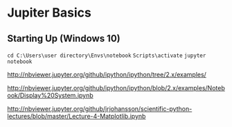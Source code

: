 # Jupiter Basics

## Starting Up (Windows 10)
`cd C:\Users\user directory\Envs\notebook`
`Scripts\activate`
`jupyter notebook`

http://nbviewer.jupyter.org/github/ipython/ipython/tree/2.x/examples/

http://nbviewer.jupyter.org/github/ipython/ipython/blob/2.x/examples/Notebook/Display%20System.ipynb

http://nbviewer.jupyter.org/github/jrjohansson/scientific-python-lectures/blob/master/Lecture-4-Matplotlib.ipynb
